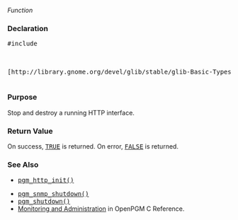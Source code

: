 _Function_
### Declaration ###
<pre>
#include <pgm/http.h><br>
<br>
[http://library.gnome.org/devel/glib/stable/glib-Basic-Types.html#gboolean gboolean] *pgm_http_shutdown* (void);<br>
</pre>

### Purpose ###
Stop and destroy a running HTTP interface.

### Return Value ###
On success, <tt><a href='http://library.gnome.org/devel/glib/stable/glib-Standard-Macros.html#TRUE--CAPS'>TRUE</a></tt> is returned.  On error, <tt><a href='http://library.gnome.org/devel/glib/stable/glib-Standard-Macros.html#FALSE--CAPS'>FALSE</a></tt> is returned.

### See Also ###
  * <tt><a href='OpenPgm2CReferencePgmHttpInit.md'>pgm_http_init()</a></tt><br>
<ul><li><tt><a href='OpenPgm2CReferencePgmSnmpShutdown.md'>pgm_snmp_shutdown()</a></tt><br>
</li><li><tt><a href='OpenPgm2CReferencePgmShutdown.md'>pgm_shutdown()</a></tt><br>
</li><li><a href='OpenPgm2CReferenceMonitoringAndAdministration.md'>Monitoring and Administration</a> in OpenPGM C Reference.
